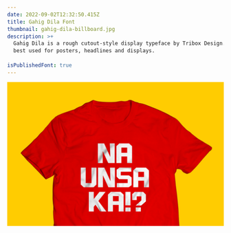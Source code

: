 ```yaml
---
date: 2022-09-02T12:32:50.415Z
title: Gahig Dila Font
thumbnail: gahig-dila-billboard.jpg
description: >+
  Gahig Dila is a rough cutout-style display typeface by Tribox Design. It's
  best used for posters, headlines and displays. 

isPublishedFont: true
---
```

![](gahig-dilashirt.jpg)